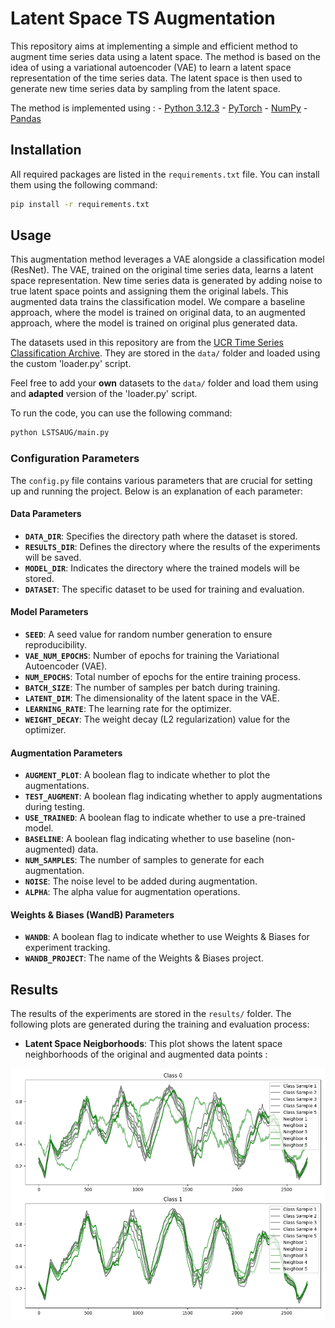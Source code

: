 # Latent Space TS Augmentation
 
 This repository aims at implementing a simple and efficient method to augment time series data using a latent space. The method is based on the idea of using a variational autoencoder (VAE) to learn a latent space representation of the time series data. The latent space is then used to generate new time series data by sampling from the latent space.

 The method is implemented using :
    - [Python 3.12.3](https://www.python.org/)
    - [PyTorch](https://pytorch.org/)
    - [NumPy](https://numpy.org/)
    - [Pandas](https://pandas.pydata.org/)

## Installation
All required packages are listed in the `requirements.txt` file. You can install them using the following command:
```bash
pip install -r requirements.txt
```

## Usage

This augmentation method leverages a VAE alongside a classification model (ResNet). The VAE, trained on the original time series data, learns a latent space representation. New time series data is generated by adding noise to true latent space points and assigning them the original labels. This augmented data trains the classification model. We compare a baseline approach, where the model is trained on original data, to an augmented approach, where the model is trained on original plus generated data.

The datasets used in this repository are from the [UCR Time Series Classification Archive](https://www.cs.ucr.edu/~eamonn/time_series_data_2018/). They are stored in the `data/` folder and loaded using the custom 'loader.py' script. 

Feel free to add your **own** datasets to the `data/` folder and load them using and **adapted** version of the 'loader.py' script.

To run the code, you can use the following command:
```bash
python LSTSAUG/main.py
```

### Configuration Parameters

The `config.py` file contains various parameters that are crucial for setting up and running the project. Below is an explanation of each parameter:

#### Data Parameters

- **`DATA_DIR`**: Specifies the directory path where the dataset is stored.
- **`RESULTS_DIR`**: Defines the directory where the results of the experiments will be saved.
- **`MODEL_DIR`**: Indicates the directory where the trained models will be stored.
- **`DATASET`**: The specific dataset to be used for training and evaluation.

#### Model Parameters

- **`SEED`**: A seed value for random number generation to ensure reproducibility.
- **`VAE_NUM_EPOCHS`**: Number of epochs for training the Variational Autoencoder (VAE).
- **`NUM_EPOCHS`**: Total number of epochs for the entire training process.
- **`BATCH_SIZE`**: The number of samples per batch during training.
- **`LATENT_DIM`**: The dimensionality of the latent space in the VAE.
- **`LEARNING_RATE`**: The learning rate for the optimizer.
- **`WEIGHT_DECAY`**: The weight decay (L2 regularization) value for the optimizer.

#### Augmentation Parameters

- **`AUGMENT_PLOT`**: A boolean flag to indicate whether to plot the augmentations.
- **`TEST_AUGMENT`**: A boolean flag indicating whether to apply augmentations during testing.
- **`USE_TRAINED`**: A boolean flag to indicate whether to use a pre-trained model.
- **`BASELINE`**: A boolean flag indicating whether to use baseline (non-augmented) data.
- **`NUM_SAMPLES`**: The number of samples to generate for each augmentation.
- **`NOISE`**: The noise level to be added during augmentation.
- **`ALPHA`**: The alpha value for augmentation operations.

#### Weights & Biases (WandB) Parameters

- **`WANDB`**: A boolean flag to indicate whether to use Weights & Biases for experiment tracking.
- **`WANDB_PROJECT`**: The name of the Weights & Biases project.

## Results

The results of the experiments are stored in the `results/` folder. The following plots are generated during the training and evaluation process:

- **Latent Space Neigborhoods**: This plot shows the latent space neighborhoods of the original and augmented data points :

![Results](results/latent_space_neighbors.png)




